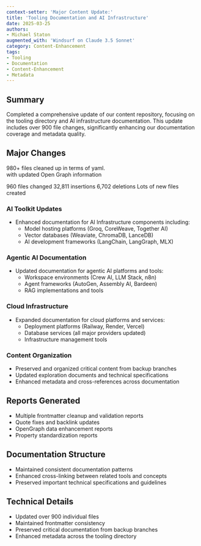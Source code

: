 ```yaml
---
context-setter: 'Major Content Update:' 
title: 'Tooling Documentation and AI Infrastructure'
date: 2025-03-25
authors: 
- Michael Staton
augmented_with: 'Windsurf on Claude 3.5 Sonnet'
category: Content-Enhancement
tags:
- Tooling
- Documentation
- Content-Enhancement
- Metadata
---
```


## Summary
Completed a comprehensive update of our content repository, focusing on the tooling directory and AI infrastructure documentation. This update includes over 900 file changes, significantly enhancing our documentation coverage and metadata quality.

## Major Changes
980+ files cleaned up in terms of yaml.  
with updated Open Graph information

960 files changed
32,811 insertions
6,702 deletions
Lots of new files created

### AI Toolkit Updates
- Enhanced documentation for AI Infrastructure components including:
  - Model hosting platforms (Groq, CoreWeave, Together AI)
  - Vector databases (Weaviate, ChromaDB, LanceDB)
  - AI development frameworks (LangChain, LangGraph, MLX)

### Agentic AI Documentation
- Updated documentation for agentic AI platforms and tools:
  - Workspace environments (Crew AI, LLM Stack, n8n)
  - Agent frameworks (AutoGen, Assembly AI, Bardeen)
  - RAG implementations and tools

### Cloud Infrastructure
- Expanded documentation for cloud platforms and services:
  - Deployment platforms (Railway, Render, Vercel)
  - Database services (all major providers updated)
  - Infrastructure management tools

### Content Organization
- Preserved and organized critical content from backup branches
- Updated exploration documents and technical specifications
- Enhanced metadata and cross-references across documentation

## Reports Generated
- Multiple frontmatter cleanup and validation reports
- Quote fixes and backlink updates
- OpenGraph data enhancement reports
- Property standardization reports

## Documentation Structure
- Maintained consistent documentation patterns
- Enhanced cross-linking between related tools and concepts
- Preserved important technical specifications and guidelines

## Technical Details
- Updated over 900 individual files
- Maintained frontmatter consistency
- Preserved critical documentation from backup branches
- Enhanced metadata across the tooling directory
